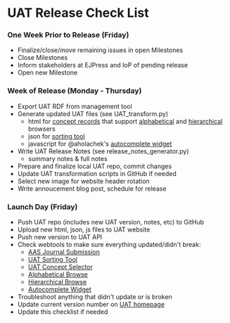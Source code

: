 # UAT Release Check List

### One Week Prior to Release (Friday)
* Finalize/close/move remaining issues in open Milestones
* Close Milestones
* Inform stakeholders at EJPress and IoP of pending release
* Open new Milestone

### Week of Release (Monday - Thursday)
* Export UAT RDF from management tool
* Generate updated UAT files (see UAT_transform.py)
  * html for [concept records](http://wolba.ch/astrothesaurus/uat/termrecords) that support [alphabetical](http://wolba.ch/astrothesaurus/uat/alpha.html) and [hierarchical](http://wolba.ch/astrothesaurus/uat/hierarchy.html) browsers
  * json for [sorting tool](http://uat.wolba.ch)
  * javascript for @aholachek's [autocomplete widget](http://astrothesaurus.org/thesaurus/autocomplete-widget/)
* Write UAT Release Notes (see release_notes_generator.py)
  * summary notes & full notes
* Prepare and finalize local UAT repo, commit changes
* Update UAT transformation scripts in GitHub if needed
* Select new image for website header rotation
* Write annoucement blog post, schedule for release

### Launch Day (Friday)
* Push UAT repo (includes new UAT version, notes, etc) to GitHub
* Upload new html, json, js files to UAT website
* Push new version to UAT API
* Check webtools to make sure everything updated/didn't break:
  * [AAS Journal Submission](http://aas.msubmit.net/)
  * [UAT Sorting Tool](https://uat.wolba.ch/)
  * [UAT Concept Selector](http://astrothesaurus.org/concept-select/)
  * [Alphabetical Browse](http://astrothesaurus.org/thesaurus/alphabetical-browse/)
  * [Hierarchical Browse](http://astrothesaurus.org/thesaurus/hierarchical-browse/)
  * [Autocomplete Widget](http://astrothesaurus.org/thesaurus/autocomplete-widget/)
* Troubleshoot anything that didn't update or is broken
* Update current version number on [UAT homepage](http://astrothesaurus.org/)
* Update this checklist if needed